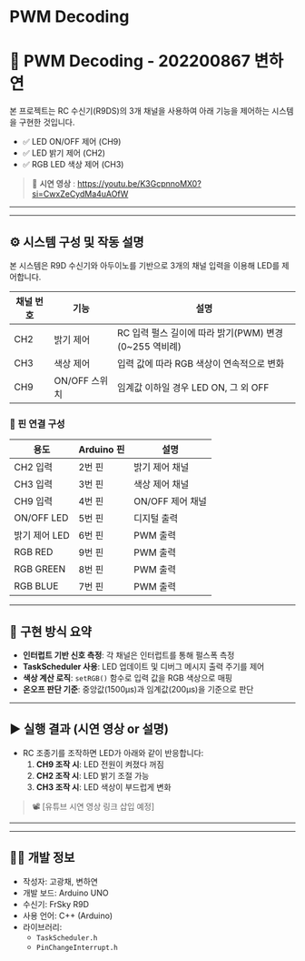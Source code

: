 # PWM Decoding

# 🎯 PWM Decoding - 202200867 변하연

본 프로젝트는 RC 수신기(R9DS)의 3개 채널을 사용하여 아래 기능을 제어하는 시스템을 구현한 것입니다.

- ✅ LED ON/OFF 제어 (CH9)
- ✅ LED 밝기 제어 (CH2)
- ✅ RGB LED 색상 제어 (CH3)

> 🔗 **시연 영상** : https://youtu.be/K3GcpnnoMX0?si=CwxZeCydMa4uAOfW

---


---

## ⚙️ 시스템 구성 및 작동 설명

본 시스템은 R9D 수신기와 아두이노를 기반으로 3개의 채널 입력을 이용해 LED를 제어합니다.

| 채널 번호 | 기능           | 설명 |
|-----------|----------------|------|
| CH2       | 밝기 제어      | RC 입력 펄스 길이에 따라 밝기(PWM) 변경 (0~255 역비례) |
| CH3       | 색상 제어      | 입력 값에 따라 RGB 색상이 연속적으로 변화 |
| CH9       | ON/OFF 스위치 | 임계값 이하일 경우 LED ON, 그 외 OFF |

### 🔌 핀 연결 구성

| 용도         | Arduino 핀 | 설명 |
|--------------|------------|------|
| CH2 입력     | 2번 핀     | 밝기 제어 채널 |
| CH3 입력     | 3번 핀     | 색상 제어 채널 |
| CH9 입력     | 4번 핀     | ON/OFF 제어 채널 |
| ON/OFF LED   | 5번 핀     | 디지털 출력 |
| 밝기 제어 LED| 6번 핀     | PWM 출력 |
| RGB RED      | 9번 핀     | PWM 출력 |
| RGB GREEN    | 8번 핀     | PWM 출력 |
| RGB BLUE     | 7번 핀     | PWM 출력 |

---

## 🧠 구현 방식 요약

- **인터럽트 기반 신호 측정**: 각 채널은 인터럽트를 통해 펄스폭 측정
- **TaskScheduler 사용**: LED 업데이트 및 디버그 메시지 출력 주기를 제어
- **색상 계산 로직**: `setRGB()` 함수로 입력 값을 RGB 색상으로 매핑
- **온오프 판단 기준**: 중앙값(1500μs)과 임계값(200μs)을 기준으로 판단

---

## ▶️ 실행 결과 (시연 영상 or 설명)

- RC 조종기를 조작하면 LED가 아래와 같이 반응합니다:
  1. **CH9 조작 시**: LED 전원이 켜졌다 꺼짐
  2. **CH2 조작 시**: LED 밝기 조절 가능
  3. **CH3 조작 시**: LED 색상이 부드럽게 변화

> 📽️ [유튜브 시연 영상 링크 삽입 예정]

---

---

## 👩‍💻 개발 정보

- 작성자: 고광채, 변하연 
- 개발 보드: Arduino UNO
- 수신기: FrSky R9D
- 사용 언어: C++ (Arduino)
- 라이브러리:
  - `TaskScheduler.h`
  - `PinChangeInterrupt.h`


